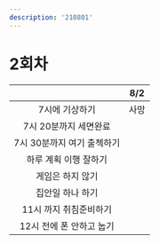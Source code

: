 ```yaml
---
description: '210801'
---
```


# 2회차



|  | 8/2 |
| :---: | :---: |
| 7시에 기상하기 | 사망 |
| 7시 20분까지 세면완료 |  |
| 7시 30분까지 여기 출첵하기 |  |
| 하루 계획 이행 잘하기 |  |
| 게임은 하지 않기 |  |
| 집안일 하나 하기 |  |
| 11시 까지 취침준비하기 |  |
| 12시 전에 폰 안하고 눕기 |  |



